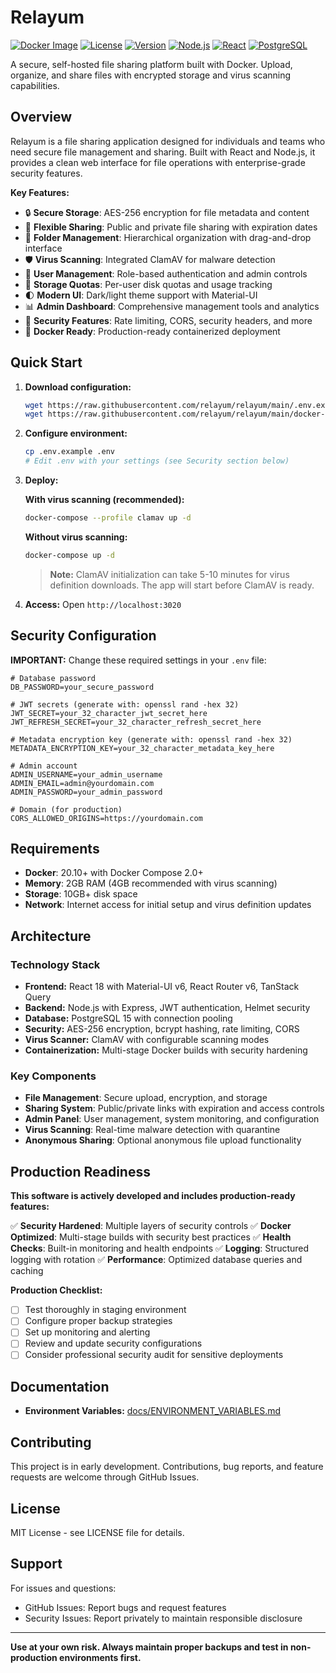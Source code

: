# Relayum

[![Docker Image](https://img.shields.io/badge/Docker-Available-blue?logo=docker)](https://github.com/jisevind/relayum)
[![License](https://img.shields.io/badge/License-MIT-green.svg)](LICENSE)
[![Version](https://img.shields.io/badge/Version-1.0.0-orange.svg)](https://github.com/jisevind/relayum/releases)
[![Node.js](https://img.shields.io/badge/Node.js-18+-brightgreen?logo=node.js)](https://nodejs.org/)
[![React](https://img.shields.io/badge/React-18+-blue?logo=react)](https://reactjs.org/)
[![PostgreSQL](https://img.shields.io/badge/PostgreSQL-15+-blue?logo=postgresql)](https://www.postgresql.org/)

A secure, self-hosted file sharing platform built with Docker. Upload, organize, and share files with encrypted storage and virus scanning capabilities.

## Overview

Relayum is a file sharing application designed for individuals and teams who need secure file management and sharing. Built with React and Node.js, it provides a clean web interface for file operations with enterprise-grade security features.

**Key Features:**
- 🔒 **Secure Storage**: AES-256 encryption for file metadata and content
- 🔗 **Flexible Sharing**: Public and private file sharing with expiration dates
- 📁 **Folder Management**: Hierarchical organization with drag-and-drop interface
- 🛡️ **Virus Scanning**: Integrated ClamAV for malware detection
- 👥 **User Management**: Role-based authentication and admin controls
- 💾 **Storage Quotas**: Per-user disk quotas and usage tracking
- 🌓 **Modern UI**: Dark/light theme support with Material-UI
- 📊 **Admin Dashboard**: Comprehensive management tools and analytics
- 🔐 **Security Features**: Rate limiting, CORS, security headers, and more
- 🚀 **Docker Ready**: Production-ready containerized deployment

## Quick Start

1. **Download configuration:**
   ```bash
   wget https://raw.githubusercontent.com/relayum/relayum/main/.env.example
   wget https://raw.githubusercontent.com/relayum/relayum/main/docker-compose.yml
   ```

2. **Configure environment:**
   ```bash
   cp .env.example .env
   # Edit .env with your settings (see Security section below)
   ```

3. **Deploy:**
   
   **With virus scanning (recommended):**
   ```bash
   docker-compose --profile clamav up -d
   ```
   
   **Without virus scanning:**
   ```bash
   docker-compose up -d
   ```
   
   > **Note:** ClamAV initialization can take 5-10 minutes for virus definition downloads. The app will start before ClamAV is ready.

4. **Access:** Open `http://localhost:3020`

## Security Configuration

**IMPORTANT:** Change these required settings in your `.env` file:

```env
# Database password
DB_PASSWORD=your_secure_password

# JWT secrets (generate with: openssl rand -hex 32)
JWT_SECRET=your_32_character_jwt_secret_here
JWT_REFRESH_SECRET=your_32_character_refresh_secret_here

# Metadata encryption key (generate with: openssl rand -hex 32)
METADATA_ENCRYPTION_KEY=your_32_character_metadata_key_here

# Admin account
ADMIN_USERNAME=your_admin_username
ADMIN_EMAIL=admin@yourdomain.com
ADMIN_PASSWORD=your_admin_password

# Domain (for production)
CORS_ALLOWED_ORIGINS=https://yourdomain.com
```

## Requirements

- **Docker**: 20.10+ with Docker Compose 2.0+
- **Memory**: 2GB RAM (4GB recommended with virus scanning)
- **Storage**: 10GB+ disk space
- **Network**: Internet access for initial setup and virus definition updates

## Architecture

### Technology Stack
- **Frontend:** React 18 with Material-UI v6, React Router v6, TanStack Query
- **Backend:** Node.js with Express, JWT authentication, Helmet security
- **Database:** PostgreSQL 15 with connection pooling
- **Security:** AES-256 encryption, bcrypt hashing, rate limiting, CORS
- **Virus Scanner:** ClamAV with configurable scanning modes
- **Containerization:** Multi-stage Docker builds with security hardening

### Key Components
- **File Management**: Secure upload, encryption, and storage
- **Sharing System**: Public/private links with expiration and access controls
- **Admin Panel**: User management, system monitoring, and configuration
- **Virus Scanning**: Real-time malware detection with quarantine
- **Anonymous Sharing**: Optional anonymous file upload functionality

## Production Readiness

**This software is actively developed and includes production-ready features:**

✅ **Security Hardened**: Multiple layers of security controls
✅ **Docker Optimized**: Multi-stage builds with security best practices
✅ **Health Checks**: Built-in monitoring and health endpoints
✅ **Logging**: Structured logging with rotation
✅ **Performance**: Optimized database queries and caching

**Production Checklist:**
- [ ] Test thoroughly in staging environment
- [ ] Configure proper backup strategies
- [ ] Set up monitoring and alerting
- [ ] Review and update security configurations
- [ ] Consider professional security audit for sensitive deployments

## Documentation

- **Environment Variables:** [docs/ENVIRONMENT_VARIABLES.md](docs/ENVIRONMENT_VARIABLES.md)

## Contributing

This project is in early development. Contributions, bug reports, and feature requests are welcome through GitHub Issues.

## License

MIT License - see LICENSE file for details.

## Support

For issues and questions:
- GitHub Issues: Report bugs and request features
- Security Issues: Report privately to maintain responsible disclosure

---

**Use at your own risk. Always maintain proper backups and test in non-production environments first.**